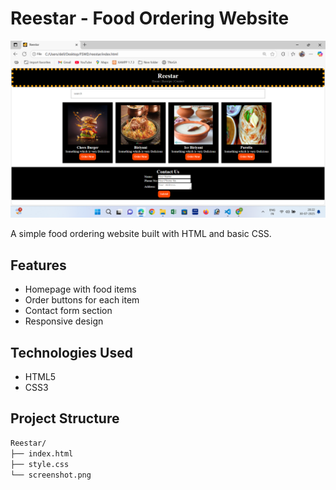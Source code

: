 # Reestar - Food Ordering Website

![Reestar Screenshot](/screenshot.png)

A simple food ordering website built with HTML and basic CSS.

## Features

- Homepage with food items
- Order buttons for each item
- Contact form section
- Responsive design

## Technologies Used

- HTML5
- CSS3

## Project Structure
```bash
Reestar/
├── index.html
├── style.css
└── screenshot.png

